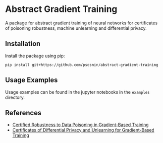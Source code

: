 # Abstract Gradient Training

A package for abstract gradient training of neural networks for certificates of poisoning robustness, machine unlearning and differential privacy.

## Installation

Install the package using pip:

```pip install git+https://github.com/psosnin/abstract-gradient-training```

## Usage Examples

Usage examples can be found in the jupyter notebooks in the `examples` directory.

## References

- [Certified Robustness to Data Poisoning in Gradient-Based Training](https://arxiv.org/pdf/2406.05670v1)
- [Certificates of Differential Privacy and Unlearning for Gradient-Based Training]()